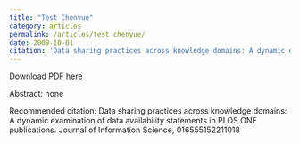 ```yaml
---
title: "Test Chenyue"
category: articles
permalink: /articles/test_chenyue/
date: 2009-10-01
citation: 'Data sharing practices across knowledge domains: A dynamic examination of data availability statements in PLOS ONE publications. Journal of Information Science, 016555152211018'
---
```


<a href='http://www.stuartgeiger.com/papers/gnovis-habermas-blogopublic-sphere.pdf'>Download PDF here</a>

Abstract: none

 Recommended citation: Data sharing practices across knowledge domains: A dynamic examination of data availability statements in PLOS ONE publications. Journal of Information Science, 016555152211018
